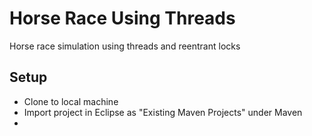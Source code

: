 # Horse Race Using Threads
Horse race simulation using threads and reentrant locks

## Setup
* Clone to local machine
* Import project in Eclipse as "Existing Maven Projects" under Maven
* 
